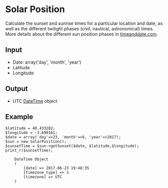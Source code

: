 # Solar Position
Calculate the sunset and sunrise times for a particular location and date, as well as the different twilight phases (civil, nautical, astronomical) times. 
More details about the different sun position phases in [timeanddate.com](https://www.timeanddate.com/astronomy/about-sun-calculator.html).

## Input
* Date: array('day', 'month', 'year')
* Latitude
* Longitude

## Output
* UTC [ DateTime](http://php.net/manual/es/class.datetime.php) object

## Example
    $latitude = 40.433202;
    $longitude = -3.690161;
    $date = array('day'=>23, 'month'=>6, 'year'=>2017);
    $sun = new SolarPosition();
    $sunsetTime = $sun->getSunset($date, $latitude,$longitude);
    print_r($sunsetTime);
    
        DateTime Object
        (
            [date] => 2017-06-23 19:48:35
            [timezone_type] => 3
            [timezone] => UTC
        )
    
